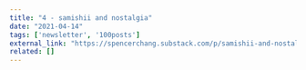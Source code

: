 ```yaml
---
title: "4 - samishii and nostalgia"
date: "2021-04-14"
tags: ['newsletter', '100posts']
external_link: "https://spencerchang.substack.com/p/samishii-and-nostalgia"
related: []
---
```

